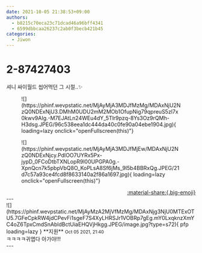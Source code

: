 ```yaml
---
date: 2021-10-05 21:38:53+09:00
authors:
  - b8215c70eca23c71dcad46a96bff4341
  - 6599dbbcaa26237c2ab0f3becb421b45
categories:
  - Jiwon
---
```


# 2-87427403

<div class="post-container" markdown="1">
<div class="content-container md-sidebar__scrollwrap" markdown="1">

셔니 싸이월드 씹어먹던 그 시절..✨
<figure markdown="1">
![](https://phinf.wevpstatic.net/MjAyMjA3MDJfMzMg/MDAxNjU2NzQ0NDExNjU3.DMhM0UDU2mM2MOb1OfupNig79qpreuS5zl7x0kwv9AIg.-M7EJAtLn24WEu4dY_5Tlr9pzq-8Ys3Oz9rQMh-H3dsg.JPEG/96c538eea1dc444da40c0fe90a04ebe1904.jpg){ loading=lazy onclick="openFullscreen(this)"}
</figure>

<figure markdown="1">
![](https://phinf.wevpstatic.net/MjAyMjA3MDJfMjEw/MDAxNjU2NzQ0NDExNjcy.PdIOO7UYRx5Px-jypD_0FCoDtbTXNLopR9l00UPGPA0g.-XpnQcn7k5pbpVbQ8O_KoPLsA8Sf6jMs_9l5b4BBRxQg.JPEG/21d7c57a93ce4fcd8f8633140a2f86a1697.jpg){ loading=lazy onclick="openFullscreen(this)"}
</figure>


</div>
</div>

<div style="text-align: right;" markdown="1">
<a href="https://weverse.io/fromis9/fanpost/2-87427403" style="text-align: right;">:material-share:{.big-emoji}</a>
</div>
---

<div class="comments-container md-sidebar__scrollwrap" markdown="1">
<div class="comment" markdown="1">
<div class='id-container' markdown="1">
![](https://phinf.wevpstatic.net/MjAyMzA2MjVfMzMg/MDAxNjg3NjU0MTExOTU5.7GFeCpkRW4jdCPevFi1sgeF7S4XyLHRSJr1VOBRp7gEg.mY0LxqknzXmYC4oZ6TpxCmdSnAbldBctUiaEHQVjHkgg.JPEG/image.jpg?type=s72){ pfp loading=lazy }
**<span class="artist">지원</span>** <small>Oct 05 2021, 21:40</small><br>
</div>
<div class='comment-body' markdown="1">
ㅋㅋㅋㅋ귀엽다 아가야!!!
</div>
</div>
</div>
---
